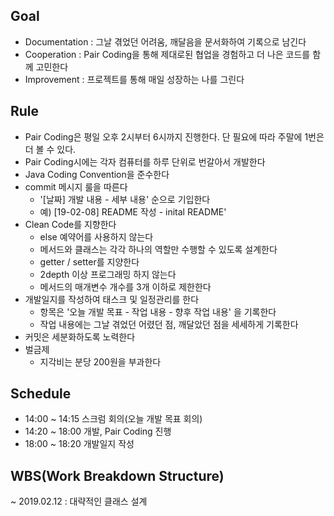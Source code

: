 ## Goal

* Documentation : 그날 겪었던 어려움, 깨달음을 문서화하여 기록으로 남긴다
* Cooperation : Pair Coding을 통해 제대로된 협업을 경험하고 더 나은 코드를 함께 고민한다
* Improvement : 프로젝트를 통해 매일 성장하는 나를 그린다



## Rule

* Pair Coding은 평일 오후 2시부터 6시까지 진행한다. 단 필요에 따라 주말에 1번은 더 볼 수 있다.
* Pair Coding시에는 각자 컴퓨터를 하루 단위로 번갈아서 개발한다
* Java Coding Convention을 준수한다
* commit 메시지 룰을 따른다
  * '[날짜] 개발 내용 - 세부 내용' 순으로 기입한다
  * 예) [19-02-08] README 작성 - inital README'
* Clean Code를 지향한다
  * else 예약어를 사용하지 않는다
  * 메서드와 클래스는 각각 하나의 역할만 수행할 수 있도록 설계한다
  * getter / setter를 지양한다
  * 2depth 이상 프로그래밍 하지 않는다
  * 메서드의 매개변수 개수를 3개 이하로 제한한다
* 개발일지를 작성하여 태스크 및 일정관리를 한다
  * 항목은 '오늘 개발 목표 - 작업 내용 - 향후 작업 내용' 을 기록한다
  * 작업 내용에는 그날 겪었던 어렸던 점, 깨달았던 점을 세세하게 기록한다
* 커밋은 세분화하도록 노력한다
* 벌금제
  * 지각비는 분당 200원을 부과한다



## Schedule

* 14:00 ~ 14:15 스크럼 회의(오늘 개발 목표 회의)
* 14:20 ~ 18:00 개발, Pair Coding 진행
* 18:00 ~ 18:20 개발일지 작성



## WBS(Work Breakdown Structure)

~ 2019.02.12 : 대략적인 클래스 설계
